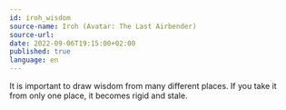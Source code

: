 ```yaml
---
id: iroh_wisdom
source-name: Iroh (Avatar: The Last Airbender)
source-url:
date: 2022-09-06T19:15:00+02:00
published: true
language: en
---
```


It is important to draw wisdom from many different places. If you take it from only one place, it becomes rigid and stale.
